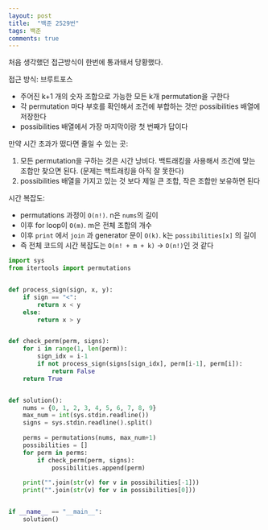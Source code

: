 ```yaml
---
layout: post
title:  "백준 2529번"
tags: 백준
comments: true
---
```


처음 생각했던 접근방식이 한번에 통과돼서 당황했다.

접근 방식: 브루트포스
- 주어진 k+1 개의 숫자 조합으로 가능한 모든 k개 permutation을 구한다
- 각 permutation 마다 부호를 확인해서 조건에 부합하는 것만 possibilities 배열에 저장한다
- possibilities 배열에서 가장 마지막이랑 첫 번째가 답이다

만약 시간 초과가 떴다면 줄일 수 있는 곳:
1. 모든 permutation을 구하는 것은 시간 낭비다. 백트래킹을 사용해서 조건에 맞는 조합만 찾으면 된다. (문제는 백트래킹을 아직 잘 못한다)
2. possibilities 배열을 가지고 있는 것 보다 제일 큰 조합, 작은 조합만 보유하면 된다

시간 복잡도:
- permutations 과정이 `O(n!)`. n은 `nums`의 길이
- 이후 for loop이 `O(m)`. m은 전체 조합의 개수
- 이후 `print` 에서 `join` 과 generator 문이 `O(k)`. k는 `possibilities[x]` 의 길이
- 즉 전체 코드의 시간 복잡도는 `O(n! + m + k)` -> `O(n!)`인 것 같다

```python 
import sys
from itertools import permutations


def process_sign(sign, x, y):
    if sign == "<":
        return x < y
    else:
        return x > y


def check_perm(perm, signs):
    for i in range(1, len(perm)):
        sign_idx = i-1
        if not process_sign(signs[sign_idx], perm[i-1], perm[i]):
            return False
    return True


def solution():
    nums = {0, 1, 2, 3, 4, 5, 6, 7, 8, 9}
    max_num = int(sys.stdin.readline())
    signs = sys.stdin.readline().split()
    
    perms = permutations(nums, max_num+1)
    possibilities = []
    for perm in perms:
        if check_perm(perm, signs):
            possibilities.append(perm)
    
    print("".join(str(v) for v in possibilities[-1]))
    print("".join(str(v) for v in possibilities[0]))


if __name__ == "__main__":
    solution()
```